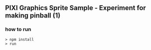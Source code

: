 ## PIXI Graphics Sprite Sample - Experiment for making pinball (1)

### how to run

```
> npm install
> run
```
